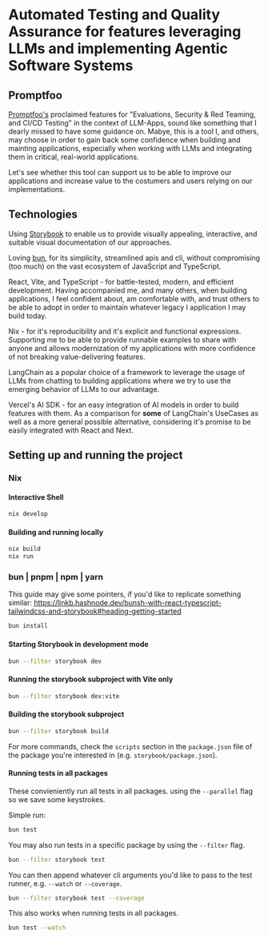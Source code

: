 # Automated Testing and Quality Assurance for features leveraging LLMs and implementing Agentic Software Systems

## Promptfoo

[Promptfoo's](https://www.promptfoo.dev/) proclaimed features for "Evaluations, Security & Red Teaming, and CI/CD Testing" in the context of LLM-Apps, sound like something that I dearly missed to have some guidance on. Mabye, this is a tool I, and others, may choose in order to gain back some confidence when building and mainting applications, especially when working with LLMs and integrating them in critical, real-world applications.

Let's see whether this tool can support us to be able to improve our applications and increase value to the costumers and users relying on our implementations.

## Technologies

Using [Storybook](https://storybook.js.org/) to enable us to provide visually appealing, interactive, and suitable visual documentation of our approaches.

Loving [bun](https://bun.sh/), for its simplicity, streamlined apis and cli, without compromising (too much) on the vast ecosystem of JavaScript and TypeScript.

React, Vite, and TypeScript - for battle-tested, modern, and efficient development. Having accompanied me, and many others, when building applications, I feel confident about, am comfortable with, and trust others to be able to adopt in order to maintain whatever legacy I application I may build today.

Nix - for it's reproducibility and it's explicit and functional expressions. Supporting me to be able to provide runnable examples to share with anyone and allows modernization of my applications with more confidence of not breaking value-delivering features.

LangChain as a popular choice of a framework to leverage the usage of LLMs from chatting to building applications where we try to use the emerging behavior of LLMs to our advantage.

Vercel's AI SDK - for an easy integration of AI models in order to build features with them. As a comparison for __some__ of LangChain's UseCases as well as a more general possible alternative, considering it's promise to be easily integrated with React and Next.


## Setting up and running the project

### Nix

#### Interactive Shell

```bash
nix develop
```

#### Building and running locally

```bash
nix build
nix run
```


### bun | pnpm | npm | yarn

This guide may give some pointers, if you'd like to replicate something similar: https://linkb.hashnode.dev/bunsh-with-react-typescript-tailwindcss-and-storybook#heading-getting-started

```bash
bun install
```

#### Starting Storybook in development mode

```bash
bun --filter storybook dev
```

#### Running the storybook subproject with Vite only

```bash
bun --filter storybook dev:vite
```

#### Building the storybook subproject

```bash
bun --filter storybook build
```

For more commands, check the `scripts` section in the `package.json` file of the package you're interested in (e.g. `storybook/package.json`).

#### Running tests in all packages

These convieniently run all tests in all packages. using the `--parallel` flag so we save some keystrokes.

Simple run:

```bash
bun test
```

You may also run tests in a specific package by using the `--filter` flag.
```bash
bun --filter storybook test
```

You can then append whatever cli arguments you'd like to pass to the test runner, e.g. `--watch` or `--coverage`.
```bash
bun --filter storybook test --coverage
```

This also works when running tests in all packages.
```bash
bun test --watch
```
